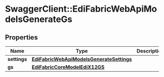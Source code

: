 # SwaggerClient::EdiFabricWebApiModelsGenerateGs

## Properties
Name | Type | Description | Notes
------------ | ------------- | ------------- | -------------
**settings** | [**EdiFabricWebApiModelsGenerateSettings**](EdiFabricWebApiModelsGenerateSettings.md) |  | [optional] 
**gs** | [**EdiFabricCoreModelEdiX12GS**](EdiFabricCoreModelEdiX12GS.md) |  | [optional] 


